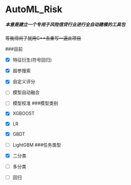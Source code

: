 # AutoML_Risk
##### 本意是建立一个专用于风险信贷行业进行全自动建模的工具包
~~等我得闲了就用C++去重写一遍此项目~~

###目前
- [x] 特征衍生(符号回归)
- [x] 超参搜索
- [x] 自定义评分
- [ ] 模型自动融合
- [ ] 模型校准
###模型类别
- [x] XGBOOST
- [x] LR
- [x] GBDT
- [ ] LightGBM
###任务类型
- [x] 二分类
- [ ] 多分类
-  [ ] 回归

